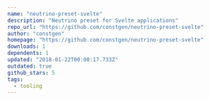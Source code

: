 ```yaml
---
name: "neutrino-preset-svelte"
description: "Neutrino preset for Svelte applications"
repo_url: "https://github.com/constgen/neutrino-preset-svelte"
author: "constgen"
homepage: "https://github.com/constgen/neutrino-preset-svelte"
downloads: 1
dependents: 1
updated: "2018-01-22T00:00:17.733Z"
outdated: true
github_stars: 5
tags: 
  - tooling
---
```


